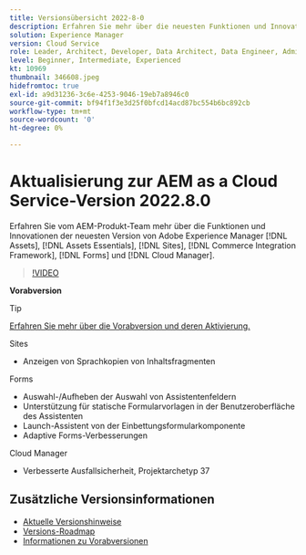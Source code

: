 ```yaml
---
title: Versionsübersicht 2022-8-0
description: Erfahren Sie mehr über die neuesten Funktionen und Innovationen in der Version 2022.7.0 von Adobe Experience Manager  [!DNL Assets Essentials], [!DNL Sites], [!DNL Screens], [!DNL Forms]  und  [!DNL Cloud Foundation].
solution: Experience Manager
version: Cloud Service
role: Leader, Architect, Developer, Data Architect, Data Engineer, Admin, User
level: Beginner, Intermediate, Experienced
kt: 10969
thumbnail: 346608.jpeg
hidefromtoc: true
exl-id: a9d31236-3c6e-4253-9046-19eb7a8946c0
source-git-commit: bf94f1f3e3d25f0bfcd14acd87bc554b6bc892cb
workflow-type: tm+mt
source-wordcount: '0'
ht-degree: 0%

---
```


# Aktualisierung zur AEM as a Cloud Service-Version 2022.8.0

Erfahren Sie vom AEM-Produkt-Team mehr über die Funktionen und Innovationen der neuesten Version von Adobe Experience Manager [!DNL Assets], [!DNL Assets Essentials], [!DNL Sites], [!DNL Commerce Integration Framework], [!DNL Forms] und [!DNL Cloud Manager].

>[!VIDEO](https://video.tv.adobe.com/v/346608/?quality=12&learn=on)

**Vorabversion**

>[!TIP]
>
>[Erfahren Sie mehr über die Vorabversion und deren Aktivierung.](https://experienceleague.adobe.com/docs/experience-manager-cloud-service/content/release-notes/prerelease.html?lang=de)

Sites

* Anzeigen von Sprachkopien von Inhaltsfragmenten

Forms

* Auswahl-/Aufheben der Auswahl von Assistentenfeldern
* Unterstützung für statische Formularvorlagen in der Benutzeroberfläche des Assistenten
* Launch-Assistent von der Einbettungsformularkomponente
* Adaptive Forms-Verbesserungen

Cloud Manager

* Verbesserte Ausfallsicherheit, Projektarchetyp 37

<!--- Have questions about the release?  Discuss the release in [Experience League Communities](https://adobe.ly/3paYDAo) --->

## Zusätzliche Versionsinformationen

* [Aktuelle Versionshinweise](https://experienceleague.adobe.com/docs/experience-manager-cloud-service/content/release-notes/home.html?lang=de)
* [Versions-Roadmap](https://experienceleague.adobe.com/docs/experience-manager-release-information/aem-release-updates/update-releases-roadmap.html?lang=de)
* [Informationen zu Vorabversionen](https://experienceleague.adobe.com/docs/experience-manager-cloud-service/content/release-notes/prerelease.html)

